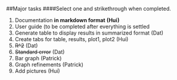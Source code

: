 ##Major tasks 
####Select one and strikethrough when completed.

1. Documentation **in markdown format**  **(Hui)**
1. User guide (to be completed after everything is settled
1. Generate table to display results in summarized format (Dat)
2. Create tabs for table, results, plot1, plot2 (Hui)
3. ~~R^2~~ (Dat)
4. ~~Standard error~~ (Dat)
5. Bar graph (Patrick)
6. Graph refinements (Patrick)
6. Add pictures (Hui)
